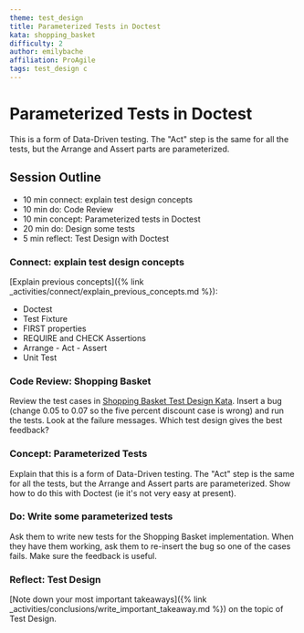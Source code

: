 ```yaml
---
theme: test_design
title: Parameterized Tests in Doctest
kata: shopping_basket
difficulty: 2
author: emilybache
affiliation: ProAgile
tags: test_design c
---
```


# Parameterized Tests in Doctest

This is a form of Data-Driven testing. The "Act" step is the same for all the tests, but the Arrange and Assert parts are parameterized.

## Session Outline

* 10 min connect: explain test design concepts
* 10 min do: Code Review
* 10 min concept: Parameterized tests in Doctest
* 20 min do: Design some tests
* 5 min reflect: Test Design with Doctest

### Connect: explain test design concepts
[Explain previous concepts]({% link _activities/connect/explain_previous_concepts.md %}):

* Doctest
* Test Fixture
* FIRST properties
* REQUIRE and CHECK Assertions
* Arrange - Act - Assert
* Unit Test

### Code Review: Shopping Basket
Review the test cases in [Shopping Basket Test Design Kata](https://github.com/emilybache/ShoppingBasket-Test-Design-Kata). Insert a bug (change 0.05 to 0.07 so the five percent discount case is wrong) and run the tests. Look at the failure messages. Which test design gives the best feedback?

### Concept: Parameterized Tests
Explain that this is a form of Data-Driven testing. The "Act" step is the same for all the tests, but the Arrange and Assert parts are parameterized. Show how to do this with Doctest (ie it's not very easy at present).

### Do: Write some parameterized tests
Ask them to write new tests for the Shopping Basket implementation. When they have them working, ask them to re-insert the bug so one of the cases fails. Make sure the feedback is useful.

### Reflect: Test Design
[Note down your most important takeaways]({% link _activities/conclusions/write_important_takeaway.md %}) on the topic of Test Design.

